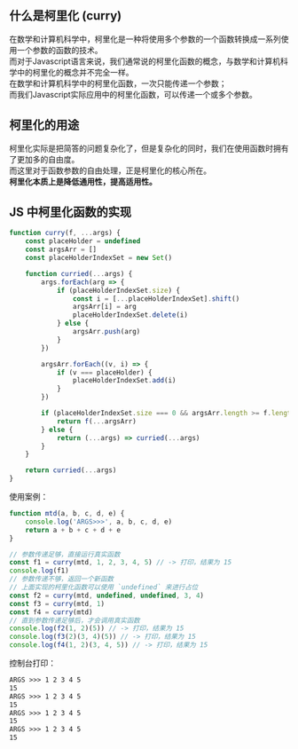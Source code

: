 ## 什么是柯里化 (curry)
在数学和计算机科学中，柯里化是一种将使用多个参数的一个函数转换成一系列使用一个参数的函数的技术。  
而对于Javascript语言来说，我们通常说的柯里化函数的概念，与数学和计算机科学中的柯里化的概念并不完全一样。  
在数学和计算机科学中的柯里化函数，一次只能传递一个参数；  
而我们Javascript实际应用中的柯里化函数，可以传递一个或多个参数。  

## 柯里化的用途
柯里化实际是把简答的问题复杂化了，但是复杂化的同时，我们在使用函数时拥有了更加多的自由度。  
而这里对于函数参数的自由处理，正是柯里化的核心所在。  
**柯里化本质上是降低通用性，提高适用性。**  

## JS 中柯里化函数的实现
```js
function curry(f, ...args) {
	const placeHolder = undefined
	const argsArr = []
	const placeHolderIndexSet = new Set()

	function curried(...args) {
		args.forEach(arg => {
			if (placeHolderIndexSet.size) {
				const i = [...placeHolderIndexSet].shift()
				argsArr[i] = arg
				placeHolderIndexSet.delete(i)
			} else {
				argsArr.push(arg)
			}
		})

		argsArr.forEach((v, i) => {
			if (v === placeHolder) {
				placeHolderIndexSet.add(i)
			}
		})

		if (placeHolderIndexSet.size === 0 && argsArr.length >= f.length) {
			return f(...argsArr)
		} else {
			return (...args) => curried(...args)
		}
	}

	return curried(...args)
}
```
使用案例：

```js
function mtd(a, b, c, d, e) {
	console.log('ARGS>>>', a, b, c, d, e)
	return a + b + c + d + e
}

// 参数传递足够，直接运行真实函数
const f1 = curry(mtd, 1, 2, 3, 4, 5) // -> 打印，结果为 15
console.log(f1)
// 参数传递不够，返回一个新函数
// 上面实现的柯里化函数可以使用 `undefined` 来进行占位
const f2 = curry(mtd, undefined, undefined, 3, 4)
const f3 = curry(mtd, 1)
const f4 = curry(mtd)
// 直到参数传递足够后，才会调用真实函数
console.log(f2(1, 2)(5)) // -> 打印，结果为 15
console.log(f3(2)(3, 4)(5)) // -> 打印，结果为 15
console.log(f4(1, 2)(3, 4, 5)) // -> 打印，结果为 15
```
控制台打印：
```txt
ARGS >>> 1 2 3 4 5
15
ARGS >>> 1 2 3 4 5
15
ARGS >>> 1 2 3 4 5
15
ARGS >>> 1 2 3 4 5
15
```
